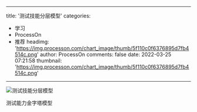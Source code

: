 
---
title: '测试技能分层模型'
categories: 
 - 学习
 - ProcessOn
 - 推荐
headimg: 'https://img.processon.com/chart_image/thumb/5f110c0f6376895d7fb4514c.png'
author: ProcessOn
comments: false
date: 2022-03-25 07:21:58
thumbnail: 'https://img.processon.com/chart_image/thumb/5f110c0f6376895d7fb4514c.png'
---

<div>   
<img class="thumb" alt="测试技能分层模型" src="https://img.processon.com/chart_image/thumb/5f110c0f6376895d7fb4514c.png" referrerpolicy="no-referrer">
<p>测试能力金字塔模型</p>  
</div>
            